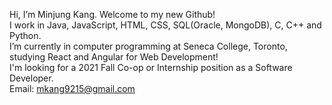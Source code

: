 Hi, I’m Minjung Kang. Welcome to my new Github!  
I work in Java, JavaScript, HTML, CSS, SQL(Oracle, MongoDB), C, C++ and Python.  
I’m currently in computer programming at Seneca College, Toronto, studying React and Angular for Web Development!  
I'm looking for a 2021 Fall Co-op or Internship position as a Software Developer.  
Email: mkang9215@gmail.com  
